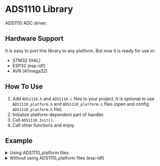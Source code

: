 # ADS1110 Library
ADS1110 ADC driver.


## Hardware Support
It is easy to port this library to any platform. But now it is ready for use in:
- STM32 (HAL)
- ESP32 (esp-idf)
- AVR (ATmega32)

## How To Use
1. Add `ADS1110.h` and `ADS1110.c` files to your project.  It is optional to use `ADS1110_platform.h` and `ADS1110_platform.c` files (open and config `ADS1110_platform.h` file).
2. Initialize platform-dependent part of handler.
4. Call `ADS1110_Init()`.
5. Call other functions and enjoy.

## Example
<details>
<summary>Using ADS1110_platform files</summary>

```c
#include <stdio.h>
#include "ADS1110.h"
#include "ADS1110_platform.h"

int main(void)
{
  ADS1110_Handler_t Handler = {0};
  ADS1110_Sample_t  Sample = {0};

  ADS1110_Platform_Init(&Handler);
  ADS1110_Init(&Handler, ADS1110_ADDRESS_A0);
  ADS1110_SetMode(&Handler, ADS1110_MODE_SINGLESHOT);
  ADS1110_SetGain(&Handler, ADS1110_GAIN_1);
  ADS1110_SetRate(&Handler, ADS1110_RATE_15MPS);

  while (1)
  {
    ADS1110_StartConversion(&Handler);
    while (ADS1110_CheckDataReady(&Handler) == ADS1110_DATA_NOT_READY);
    ADS1110_ReadSample(&Handler, &Sample);
    printf("Voltage: %fV\r\n\r\n",
           Sample.Voltage);
  }

  ADS1110_DeInit(&Handler);
  return 0;
}
```
</details>


<details>
<summary>Without using ADS1110_platform files (esp-idf)</summary>

```c
#include <stdio.h>
#include <stdint.h>
#include "sdkconfig.h"
#include "esp_system.h"
#include "esp_err.h"
#include "driver/i2c.h"
#include "driver/gpio.h"
#include "freertos/FreeRTOS.h"
#include "ADS1110.h"

#define ADS1110_I2C_NUM   I2C_NUM_1
#define ADS1110_I2C_RATE  100000
#define ADS1110_SCL_GPIO  GPIO_NUM_13
#define ADS1110_SDA_GPIO  GPIO_NUM_14

int8_t
ADS1110_Platform_Init(void)
{
  i2c_config_t conf = {0};
  conf.mode = I2C_MODE_MASTER;
  conf.sda_io_num = ADS1110_SDA_GPIO;
  conf.sda_pullup_en = GPIO_PULLUP_DISABLE;
  conf.scl_io_num = ADS1110_SCL_GPIO;
  conf.scl_pullup_en = GPIO_PULLUP_DISABLE;
  conf.master.clk_speed = ADS1110_I2C_RATE;
  if (i2c_param_config(ADS1110_I2C_NUM, &conf) != ESP_OK)
    return -1;
  if (i2c_driver_install(ADS1110_I2C_NUM, conf.mode, 0, 0, 0) != ESP_OK)
    return -1;
  return 0;
}

int8_t
ADS1110_Platform_DeInit(void)
{
  i2c_driver_delete(ADS1110_I2C_NUM);
  gpio_reset_pin(ADS1110_SDA_GPIO);
  gpio_reset_pin(ADS1110_SCL_GPIO);
  return 0;
}

int8_t
ADS1110_Platform_Send(uint8_t Address, uint8_t *Data, uint8_t DataLen)
{
  i2c_cmd_handle_t ADS1110_i2c_cmd_handle = {0};
  Address <<= 1;
  Address &= 0xFE;

  ADS1110_i2c_cmd_handle = i2c_cmd_link_create();
  i2c_master_start(ADS1110_i2c_cmd_handle);
  i2c_master_write(ADS1110_i2c_cmd_handle, &Address, 1, 1);
  i2c_master_write(ADS1110_i2c_cmd_handle, Data, DataLen, 1);
  i2c_master_stop(ADS1110_i2c_cmd_handle);
  if (i2c_master_cmd_begin(ADS1110_I2C_NUM, ADS1110_i2c_cmd_handle, 1000 / portTICK_RATE_MS) != ESP_OK)
  {
    i2c_cmd_link_delete(ADS1110_i2c_cmd_handle);
    return -1;
  }
  i2c_cmd_link_delete(ADS1110_i2c_cmd_handle);
  return 0;
}

int8_t
ADS1110_Platform_Receive(uint8_t Address, uint8_t *Data, uint8_t DataLen)
{
  i2c_cmd_handle_t ADS1110_i2c_cmd_handle = {0};
  Address <<= 1;
  Address |= 0x01;

  ADS1110_i2c_cmd_handle = i2c_cmd_link_create();
  i2c_master_start(ADS1110_i2c_cmd_handle);
  i2c_master_write(ADS1110_i2c_cmd_handle, &Address, 1, 1);
  i2c_master_read(ADS1110_i2c_cmd_handle, Data, DataLen, I2C_MASTER_LAST_NACK);
  i2c_master_stop(ADS1110_i2c_cmd_handle);
  if (i2c_master_cmd_begin(ADS1110_I2C_NUM, ADS1110_i2c_cmd_handle, 1000 / portTICK_RATE_MS) != ESP_OK)
  {
    i2c_cmd_link_delete(ADS1110_i2c_cmd_handle);
    return -1;
  }
  i2c_cmd_link_delete(ADS1110_i2c_cmd_handle);
  return 0;
}


int main(void)
{
  ADS1110_Handler_t Handler = {0};
  ADS1110_Sample_t  Sample = {0};

  Handler.PlatformInit    = ADS1110_Platform_Init;
  Handler.PlatformDeInit  = ADS1110_Platform_DeInit;
  Handler.PlatformSend    = ADS1110_Platform_Send;
  Handler.PlatformReceive = ADS1110_Platform_Receive;

  ADS1110_Init(&Handler, ADS1110_ADDRESS_A0);
  ADS1110_SetMode(&Handler, ADS1110_MODE_SINGLESHOT);
  ADS1110_SetGain(&Handler, ADS1110_GAIN_1);
  ADS1110_SetRate(&Handler, ADS1110_RATE_15MPS);

  while (1)
  {
    ADS1110_StartConversion(&Handler);
    while (ADS1110_CheckDataReady(&Handler) == ADS1110_DATA_NOT_READY);
    ADS1110_ReadSample(&Handler, &Sample);
    printf("Voltage: %fV\r\n\r\n",
           Sample.Voltage);
  }

  ADS1110_DeInit(&Handler);
  return 0;
}
```
</details>
